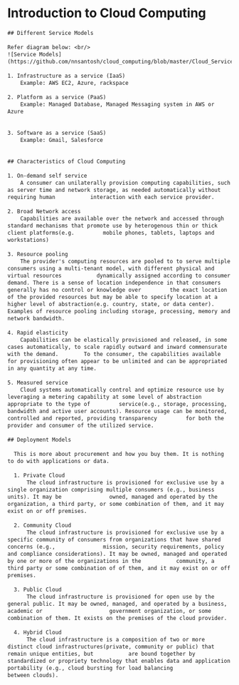 # Introduction to Cloud Computing

    ## Different Service Models

    Refer diagram below: <br/>
    ![Service Models](https://github.com/nnsantosh/cloud_computing/blob/master/Cloud_Service_Models.jpg)

    1. Infrastructure as a service (IaaS)
        Example: AWS EC2, Azure, rackspace

    2. Platform as a service (PaaS)
        Example: Managed Database, Managed Messaging system in AWS or Azure


    3. Software as a service (SaaS)
        Example: Gmail, Salesforce


    ## Characteristics of Cloud Computing

    1. On-demand self service
        A consumer can unilaterally provision computing capabilities, such as server time and network storage, as needed automatically without requiring human           interaction with each service provider.

    2. Broad Network access
        Capabilities are available over the network and accessed through standard mechanisms that promote use by heterogenous thin or thick client platforms(e.g.         mobile phones, tablets, laptops and workstations)

    3. Resource pooling
        The provider's computing resources are pooled to to serve multiple consumers using a multi-tenant model, with different physical and virtual resources           dynamically assigned according to consumer demand. There is a sense of location independence in that consumers generally has no control or knowledge over         the exact location of the provided resources but may be able to specify location at a higher level of abstraction(e.g. country, state, or data center).           Examples of resource pooling including storage, processing, memory and network bandwidth.

    4. Rapid elasticity
        Capabilities can be elastically provisioned and released, in some cases automatically, to scale rapidly outward and inward commensurate with the demand.        To the consumer, the capabilities available for provisioning often appear to be unlimited and can be appropriated in any quantity at any time.

    5. Measured service
        Cloud systems automatically control and optimize resource use by leveraging a metering capability at some level of abstraction appropriate to the type of         service(e.g., storage, processing, bandwidth and active user accounts). Resource usage can be monitored, controlled and reported, providing transparency         for both the provider and consumer of the utilized service.

    ## Deployment Models

      This is more about procurement and how you buy them. It is nothing to do with applications or data.

      1. Private Cloud
          The cloud infrastructure is provisioned for exclusive use by a single organization comprising multiple consumers (e.g., business units). It may be               owned, managed and operated by the organization, a third party, or some combination of them, and it may exist on or off premises.

      2. Community Cloud
          The cloud infrastructure is provisioned for exclusive use by a specific community of consumers from organizations that have shared concerns (e.g.,               mission, security requirements, policy and compliance considerations). It may be owned, managed and operated by one or more of the organizations in the           community, a third party or some combination of of them, and it may exist on or off premises.

      3. Public Cloud
          The cloud infrastructure is provisioned for open use by the general public. It may be owned, managed, and operated by a business, academic or                     government organization, or some combination of them. It exists on the premises of the cloud provider.

      4. Hybrid Cloud
          The cloud infrastructure is a composition of two or more distinct cloud infrastructures(private, community or public) that remain unique entities, but           are bound together by standardized or propriety technology that enables data and application portability (e.g., cloud bursting for load balancing                 between clouds).
